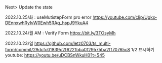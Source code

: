 Next> Update the state

2022.10.25/화 : useMutistepForm pro error
https://youtube.com/clip/Ugkx-DEnnxwhRyIvW0Ewh5RAq_hspJ9YkuA4

2022.10.24/월 AM :
Verify Form
https://bit.ly/3TOsyMh

2022.10.23/일
https://github.com/letz0703/ts_multi-form/commit/29dcfc01839c2f6221bba0f29575ba2f170765c8
1/2 표시하기
youtube: https://youtu.be/uDCBSnWkuH0?t=545
